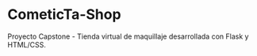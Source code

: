 # CometicTa-Shop
Proyecto Capstone - Tienda virtual de maquillaje desarrollada con Flask y HTML/CSS.
